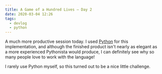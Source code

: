 ```yaml
---
title: A Game of a Hundred Lives — Day 2
date: 2020-03-04 12:26
tags:
  - devlog
  - python
---
```


A much more productive session today. I used [Python][1] for this
implementation, and although the finished product isn't nearly as elegant as a
more experienced Pythonista would produce, I can definitely see why so many
people love to work with the language!

I rarely use Python myself, so this turned out to be a nice little challenge.

[1]: https://github.com/iainreid820/game-of-life/blob/master/python/main.py
